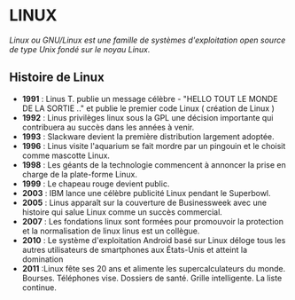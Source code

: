 # LINUX 
*Linux ou GNU/Linux est une famille de systèmes d'exploitation open source de type Unix fondé sur le noyau Linux.*

## Histoire de Linux

- **1991** : Linus T. publie un message célèbre - "HELLO TOUT LE MONDE DE LA SORTIE .." et publie le premier code Linux ( création de Linux )
- **1992** : Linus privilèges linux sous la GPL une décision importante qui contribuera au succès dans les années à venir.
- **1993** : Slackware devient la première distribution largement adoptée.
- **1996** : Linus visite l'aquarium se fait mordre par un pingouin et le choisit comme mascotte Linux.
- **1998** : Les géants de la technologie commencent à annoncer la prise en charge de la plate-forme Linux.
- **1999** : Le chapeau rouge devient public.
- **2003** : IBM lance une célèbre publicité Linux pendant le Superbowl.
- **2005** : Linus apparaît sur la couverture de Businessweek avec une histoire qui salue Linux comme un succès commercial.
- **2007** : Les fondations linux sont formées pour promouvoir la protection et la normalisation de linux linus est un collègue.
- **2010** : Le système d'exploitation Android basé sur Linux déloge tous les autres utilisateurs de smartphones aux États-Unis et atteint la domination
- **2011** :Linux fête ses 20 ans et alimente les supercalculateurs du monde. Bourses. Téléphones vise. Dossiers de santé. Grille intelligente. La liste continue.
